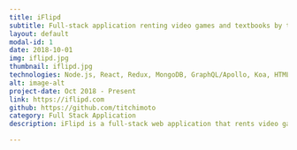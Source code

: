 ```yaml
---
title: iFlipd
subtitle: Full-stack application renting video games and textbooks by the week.
layout: default
modal-id: 1
date: 2018-10-01
img: iflipd.jpg
thumbnail: iflipd.jpg
technologies: Node.js, React, Redux, MongoDB, GraphQL/Apollo, Koa, HTML5, CSS, Mocha/Chai/Enzyme/Cypress.
alt: image-alt
project-date: Oct 2018 - Present
link: https://iflipd.com
github: https://github.com/titchimoto
category: Full Stack Application
description: iFlipd is a full-stack web application that rents video games and textbooks by the week to students. It is a full stack JavaScript application built with a React front-end and a Node.js backend, with a GraphQL API (using Apollo). It has a MongoDB database containing hundred of thousands of documents and an ElasticSearch engine for search purposes.

---
```

